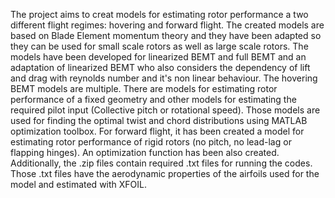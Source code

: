 The project aims to creat models for estimating rotor performance a two different flight regimes: hovering and forward flight.
The created models are based on Blade Element momentum theory and they have been adapted so they can be used for small scale rotors as well as large scale rotors.
The models have been developed for linearized BEMT and full BEMT and an adaptation of linearized BEMT who also considers the dependency of lift and drag with reynolds number and it's non linear behaviour.
The hovering BEMT models are multiple. There are models for estimating rotor performance of a fixed geometry and other models for estimating the required pilot input (Collective pitch or rotational speed).
Those models are used for finding the optimal twist and chord distributions using MATLAB optimization toolbox.
For forward flight, it has been created a model for estimating rotor performance of rigid rotors (no pitch, no lead-lag or flapping hinges). An optimization function has been also created.
Additionally, the .zip files contain required .txt files for running the codes. Those .txt files have the aerodynamic properties of the airfoils used for the model and estimated with XFOIL.
